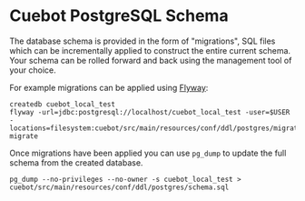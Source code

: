 # Cuebot PostgreSQL Schema

The database schema is provided in the form of "migrations", SQL files which
can be incrementally applied to construct the entire current schema. Your
schema can be rolled forward and back using the management tool of your choice.

For example migrations can be applied using [Flyway](https://flywaydb.org/):

```
createdb cuebot_local_test
flyway -url=jdbc:postgresql://localhost/cuebot_local_test -user=$USER -locations=filesystem:cuebot/src/main/resources/conf/ddl/postgres/migrations migrate
```

Once migrations have been applied you can use `pg_dump` to update the full schema from the
created database.

```
pg_dump --no-privileges --no-owner -s cuebot_local_test > cuebot/src/main/resources/conf/ddl/postgres/schema.sql
```

